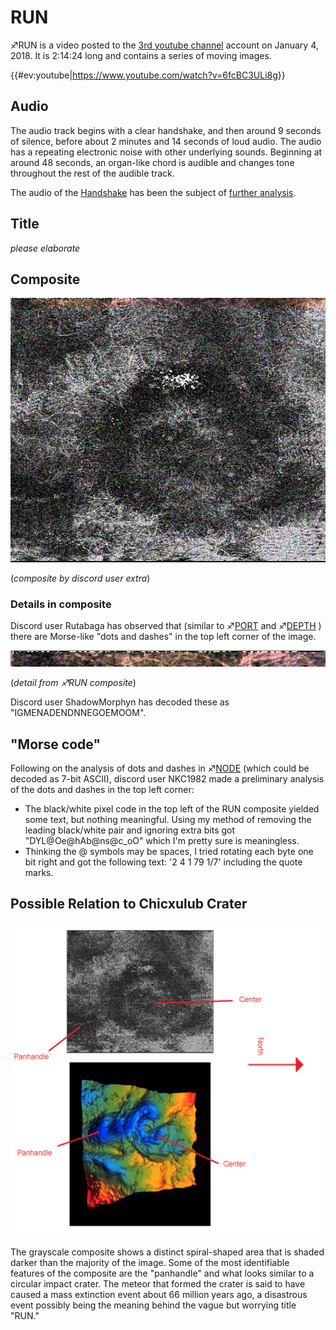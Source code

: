# RUN

♐RUN is a video posted to the [3rd youtube channel](3rd_youtube_channel "wikilink") account on January 4, 2018. It
is 2:14:24 long and contains a series of moving images.

{{\#ev:youtube|<https://www.youtube.com/watch?v=6fcBC3ULi8g>}}

## Audio

The audio track begins with a clear handshake, and then around 9 seconds
of silence, before about 2 minutes and 14 seconds of loud audio. The
audio has a repeating electronic noise with other underlying sounds.
Beginning at around 48 seconds, an organ-like chord is audible and
changes tone throughout the rest of the audible track.

The audio of the [Handshake](Handshake "wikilink") has been the subject
of [further analysis](Handshake#Analysis "wikilink").

## Title

*please elaborate*

## Composite

![RUNcomposite\_539s673.png](RUNcomposite_539s673.png)

(*composite by discord user extra*)

### Details in composite

Discord user Rutabaga has observed that (similar to
♐[PORT](PORT "wikilink") and ♐[DEPTH](DEPTH "wikilink") ) there are
Morse-like "dots and dashes" in the top left corner of the image.

![RUN\_-\_morse\_type\_header.png](RUN_-_morse_type_header.png)

(*detail from ♐RUN composite*)

Discord user ShadowMorphyn has decoded these as "IGMENADENDNNEGOEMOOM".

## "Morse code"

Following on the analysis of dots and dashes in ♐[NODE](NODE "wikilink")
(which could be decoded as 7-bit ASCII), discord user NKC1982 made a
preliminary analysis of the dots and dashes in the top left corner:

  - The black/white pixel code in the top left of the RUN composite
    yielded some text, but nothing meaningful. Using my method of
    removing the leading black/white pair and ignoring extra bits got
    "DYL@Oe@hAb@ns@c\_oO" which I'm pretty sure is meaningless.
  - Thinking the @ symbols may be spaces, I tried rotating each byte one
    bit right and got the following text: '2 4 1 79 1/7' including the
    quote marks.

## Possible Relation to Chicxulub Crater

![The composite compared to the gravity map of the crater, where right is facing north.](Panhandles.png)

The grayscale composite shows a distinct spiral-shaped area that is
shaded darker than the majority of the image. Some of the most
identifiable features of the composite are the "panhandle" and what
looks similar to a circular impact crater. The meteor that formed the
crater is said to have caused a mass extinction event about 66 million
years ago, a disastrous event possibly being the meaning behind the
vague but worrying title "RUN."

